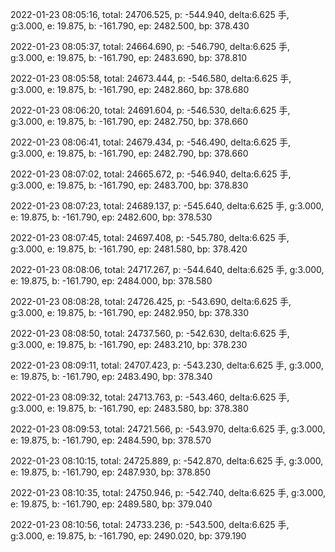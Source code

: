 2022-01-23 08:05:16, total: 24706.525, p: -544.940, delta:6.625 手, g:3.000, e: 19.875, b: -161.790, ep: 2482.500, bp: 378.430

2022-01-23 08:05:37, total: 24664.690, p: -546.790, delta:6.625 手, g:3.000, e: 19.875, b: -161.790, ep: 2483.690, bp: 378.810

2022-01-23 08:05:58, total: 24673.444, p: -546.580, delta:6.625 手, g:3.000, e: 19.875, b: -161.790, ep: 2482.860, bp: 378.680

2022-01-23 08:06:20, total: 24691.604, p: -546.530, delta:6.625 手, g:3.000, e: 19.875, b: -161.790, ep: 2482.750, bp: 378.660

2022-01-23 08:06:41, total: 24679.434, p: -546.490, delta:6.625 手, g:3.000, e: 19.875, b: -161.790, ep: 2482.790, bp: 378.660

2022-01-23 08:07:02, total: 24665.672, p: -546.940, delta:6.625 手, g:3.000, e: 19.875, b: -161.790, ep: 2483.700, bp: 378.830

2022-01-23 08:07:23, total: 24689.137, p: -545.640, delta:6.625 手, g:3.000, e: 19.875, b: -161.790, ep: 2482.600, bp: 378.530

2022-01-23 08:07:45, total: 24697.408, p: -545.780, delta:6.625 手, g:3.000, e: 19.875, b: -161.790, ep: 2481.580, bp: 378.420

2022-01-23 08:08:06, total: 24717.267, p: -544.640, delta:6.625 手, g:3.000, e: 19.875, b: -161.790, ep: 2484.000, bp: 378.580

2022-01-23 08:08:28, total: 24726.425, p: -543.690, delta:6.625 手, g:3.000, e: 19.875, b: -161.790, ep: 2482.950, bp: 378.330

2022-01-23 08:08:50, total: 24737.560, p: -542.630, delta:6.625 手, g:3.000, e: 19.875, b: -161.790, ep: 2483.210, bp: 378.230

2022-01-23 08:09:11, total: 24707.423, p: -543.230, delta:6.625 手, g:3.000, e: 19.875, b: -161.790, ep: 2483.490, bp: 378.340

2022-01-23 08:09:32, total: 24713.763, p: -543.460, delta:6.625 手, g:3.000, e: 19.875, b: -161.790, ep: 2483.580, bp: 378.380

2022-01-23 08:09:53, total: 24721.566, p: -543.970, delta:6.625 手, g:3.000, e: 19.875, b: -161.790, ep: 2484.590, bp: 378.570

2022-01-23 08:10:15, total: 24725.889, p: -542.870, delta:6.625 手, g:3.000, e: 19.875, b: -161.790, ep: 2487.930, bp: 378.850

2022-01-23 08:10:35, total: 24750.946, p: -542.740, delta:6.625 手, g:3.000, e: 19.875, b: -161.790, ep: 2489.580, bp: 379.040

2022-01-23 08:10:56, total: 24733.236, p: -543.500, delta:6.625 手, g:3.000, e: 19.875, b: -161.790, ep: 2490.020, bp: 379.190